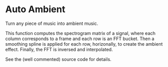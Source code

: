 Auto Ambient
============

Turn any piece of music into ambient music.

This function computes the spectrogram matrix of a signal, where each column corresponds to a frame and each row is an FFT bucket. Then a smoothing spline is applied for each row, horizonally, to create the ambient effect. Finally, the FFT is inversed and interpolated.

See the (well commented) source code for details.
